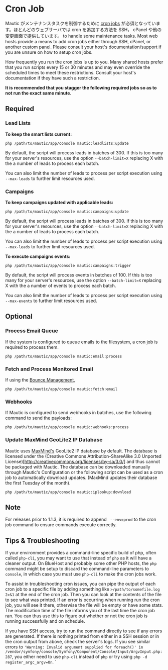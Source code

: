 # Cron Job #

Mautic がメンテナンスタスクを制御するために [cron jobs](https://ja.wikipedia.org/wiki/Crontab) が必須となっています。ほとんどのウェブサーバでは cron を追加する方法を SSH， cPanel や他の変更画面で提供しています。
to handle some maintenance tasks. Most web hosts provide a means to add cron jobs either through SSH, cPanel, or another custom panel. Please consult your host's documentation/support if you are unsure on how to setup cron jobs.

How frequently you run the cron jobs is up to you. Many shared hosts prefer that you run scripts every 15 or 30 minutes and may even override the scheduled times to meet these restrictions. Consult your host's documentation if they have such a restriction. 

**It is recommended that you stagger the following required jobs so as to not run the exact same minute.**

## Required ##

### Lead Lists ###
**To keep the smart lists current:**

```
php /path/to/mautic/app/console mautic:leadlists:update
```

By default, the script will process leads in batches of 300. If this is too many for your server's resources, use the option `--batch-limit=X` replacing X with the a number of leads to process each batch.

You can also limit the number of leads to process per script execution using `--max-leads` to further limit resources used.

### Campaigns ###
**To keep campaigns updated with applicable leads:**

```
php /path/to/mautic/app/console mautic:campaigns:update
```

By default, the script will process leads in batches of 300. If this is too many for your server's resources, use the option `--batch-limit=X` replacing X with the a number of leads to process each batch.

You can also limit the number of leads to process per script execution using `--max-leads` to further limit resources used.

**To execute campaigns events:**

```
php /path/to/mautic/app/console mautic:campaigns:trigger
```

By default, the script will process events in batches of 100. If this is too many for your server's resources, use the option `--batch-limit=X` replacing X with the a number of events to process each batch.

You can also limit the number of leads to process per script execution using `--max-events` to further limit resources used.

## Optional ##

### Process Email Queue ###

If the system is configured to queue emails to the filesystem, a cron job is required to process them.

```
php /path/to/mautic/app/console mautic:email:process
```

### Fetch and Process Monitored Email ###
 
If using the [Bounce Management](./../emails/bounce_management.html),  
 
```
php /path/to/mautic/app/console mautic:fetch:email
```

### Webhooks

If Mautic is configured to send webhooks in batches, use the following command to send the payloads:

```
php /path/to/mautic/app/console mautic:webhooks:process
```

### Update MaxMind GeoLite2 IP Database
 
Mautic uses [MaxMind's](http://www.maxmind.com) GeoLite2 IP database by default. The database is licensed under the (Creative Commons Attribution-ShareAlike 3.0 Unported License)[http://creativecommons.org/licenses/by-sa/3.0/] and thus cannot be packaged with Mautic. The database can be downloaded manually through Mautic's Configuration or the following script can be used as a cron job to automatically download updates. (MaxMind updates their database the first Tuesday of the month).
 
```
php /path/to/mautic/app/console mautic:iplookup:download
```

## Note ##

For releases prior to 1.1.3, it is required to append ` --env=prod` to the cron job command to ensure commands execute correctly.

## Tips & Troubleshooting ##

If your environment provides a command-line specific build of php, often called `php-cli`, you may want to use that instead of `php` as it will have a cleaner output.  On BlueHost and probably some other PHP hosts, the `php` command might be setup to discard the command-line parameters to `console`, in which case you must use `php-cli` to make the cron jobs work.

To assist in troubleshooting cron issues, you can pipe the output of each cron job to a specific file by adding something like `>/path/to/somefile.log 2>&1` at the end of the cron job. Then you can look at the contents of the file to see what was printed. If an error is occurring when running run the cron job, you will see it there, otherwise the file will be empty or have some stats. The modification time of the file informs you of the last time the cron job ran. You can thus use this to figure out whether or not the cron job is running successfully and on schedule.

If you have SSH access, try to run the command directly to see if any errors are generated. If there is nothing printed from either in a SSH session or in the cron output from above, check the server's logs. If you see similar errors to `'Warning: Invalid argument supplied for foreach()' in /vendor/symfony/console/Symfony/Component/Console/Input/ArgvInput.php:287`, you either need to use `php-cli` instead of `php` or try using `php -d register_argc_argv=On`.
` 

